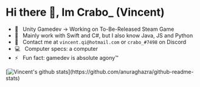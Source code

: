 Hi there 👋, Im Crabo_ (Vincent)
=================================

- 🔭 &nbsp; Unity Gamedev -> Working on To-Be-Released Steam Game
- 🌱 &nbsp; Mainly work with Swift and C#, but I also know Java, JS and Python
- :envelope_with_arrow: &nbsp; Contact me at `vincent.qi@hotmail.com` or `crabo_#7498` on Discord
- :computer: &nbsp; Computer specs: a computer
- ⚡ &nbsp; Fun fact: gamedev is absolute agony:tm:

[![Vincent's github stats](https://github-readme-stats.vercel.app/api?username=Crabo-7498&show_icons=true&title_color=FFFFFF&text_color=dedede&icon_color=f2c40c&bg_color=18171c&count_private=true&hide_border=true?)](https://github.com/anuraghazra/github-readme-stats)

<!--
**Crabo-7498/Crabo-7498** is a ✨ _special_ ✨ repository because its `README.md` (this file) appears on your GitHub profile.

Here are some ideas to get you started:

- 🔭 I’m currently working on ...
- 🌱 I’m currently learning ...
- 👯 I’m looking to collaborate on ...
- 🤔 I’m looking for help with ...
- 💬 Ask me about ...
- 📫 How to reach me: ...
- 😄 Pronouns: ...
- ⚡ Fun fact: ...
-->
